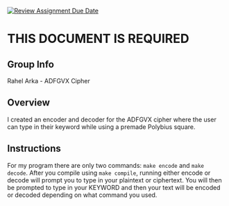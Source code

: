 [![Review Assignment Due Date](https://classroom.github.com/assets/deadline-readme-button-24ddc0f5d75046c5622901739e7c5dd533143b0c8e959d652212380cedb1ea36.svg)](https://classroom.github.com/a/ecp4su41)
# THIS DOCUMENT IS REQUIRED
## Group Info
Rahel Arka - ADFGVX Cipher
## Overview
I created an encoder and decoder for the ADFGVX cipher where the user can type in their keyword while using a premade Polybius square.
## Instructions
For my program there are only two commands: ```make encode``` and ```make decode```. After you compile using ```make compile```, running either encode or decode will prompt you to type in your plaintext or ciphertext. You will then be prompted to type in your KEYWORD and then your text will be encoded or decoded depending on what command you used.
